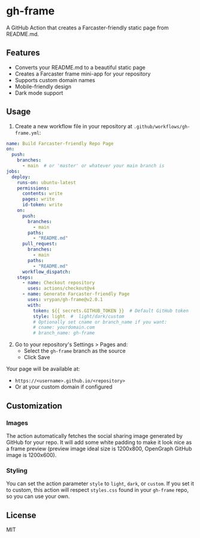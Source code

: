 # gh-frame

A GitHub Action that creates a Farcaster-friendly static page from README.md.

## Features

- Converts your README.md to a beautiful static page
- Creates a Farcaster frame mini-app for your repository
- Supports custom domain names
- Mobile-friendly design
- Dark mode support

## Usage

1. Create a new workflow file in your repository at `.github/workflows/gh-frame.yml`:

```yaml
name: Build Farcaster-friendly Repo Page
on:
  push:
    branches:
      - main  # or 'master' or whatever your main branch is
jobs:
  deploy:
    runs-on: ubuntu-latest
    permissions:
      contents: write
      pages: write
      id-token: write
    on:
      push:
        branches:
          - main
        paths:
          - "README.md"
      pull_request:
        branches:
          - main
        paths:
          - "README.md"
      workflow_dispatch:
    steps:
      - name: Checkout repository
        uses: actions/checkout@v4
      - name: Generate Farcaster-friendly Page
        uses: vrypan/gh-frame@v2.0.1
        with:
          token: ${{ secrets.GITHUB_TOKEN }}  # Default GitHub token
          style: light  #  light/dark/custom
          # Optionally set cname or branch_name if you want:
          # cname: yourdomain.com
          # branch_name: gh-frame
```

2. Go to your repository's Settings > Pages and:
   - Select the `gh-frame` branch as the source
   - Click Save

Your page will be available at:
- `https://<username>.github.io/<repository>`
- Or at your custom domain if configured

## Customization

### Images

The action automatically fetches the social sharing image generated by GitHub
for your repo. It will add some white padding to make it look nice as a frame
preview (preview image ideal size is 1200x800, OpenGraph GitHub image is 1200x600).

### Styling
You can set the action parameter `style` to `light`, `dark`, or `custom`.
If you set it to custom, this action will respect `styles.css` found in your
`gh-frame` repo, so you can use your own.


## License

MIT
